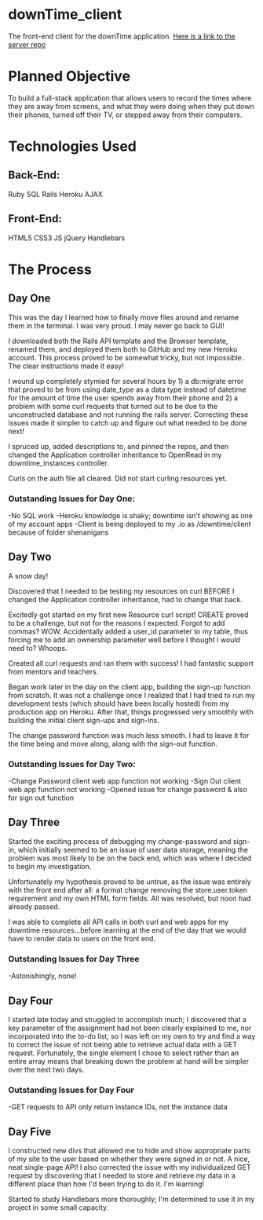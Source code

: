 # downTime_client
The front-end client for the downTime application.
[Here is a link to the server repo](https://github.com/HTarzwell/downTime)

# Planned Objective

To build a full-stack application that allows users to record the times where
they are away from screens, and what they were doing when they put down their
phones, turned off their TV, or stepped away from their computers.

# Technologies Used

## Back-End:

Ruby
SQL
Rails
Heroku
AJAX

## Front-End:

HTML5
CSS3
JS
jQuery
Handlebars

# The Process

## Day One

This was the day I learned how to finally move files around and rename them in
the terminal.  I was very proud.  I may never go back to GUI!

I downloaded both the Rails API template and the Browser template, renamed them,
and deployed them both to GitHub and my new Heroku account.  This process proved
to be somewhat tricky, but not impossible.  The clear instructions made it easy!

I wound up completely stymied for several hours by 1) a db:migrate error that
proved to be from using date_type as a data type instead of datetime for the
amount of time the user spends away from their phone and 2) a problem with some
curl requests that turned out to be due to the unconstructed database and not
running the rails server.  Correcting these issues made it simpler to catch
up and figure out what needed to be done next!

I spruced up, added descriptions to, and pinned the repos, and then changed the
Application controller inheritance to OpenRead in my downtime_instances controller.

Curls on the auth file all cleared.  Did not start curling resources yet.

### Outstanding Issues for Day One:

-No SQL work
-Heroku knowledge is shaky; downtime isn't showing as one of my account apps
-Client is being deployed to my .io as /downtime/client because of folder
shenanigans

## Day Two

A snow day!

Discovered that I needed to be testing my resources on curl BEFORE I changed the
Application controller inheritance, had to change that back.

Excitedly got started on my first new Resource curl script!  CREATE proved to be
a challenge, but not for the reasons I expected.  Forgot to add commas?  WOW.
Accidentally added a user_id parameter to my table, thus forcing me to add an
ownership parameter well before I thought I would need to?  Whoops.

Created all curl requests and ran them with success!  I had fantastic support from
mentors and teachers.

Began work later in the day on the client app, building the sign-up function from
scratch.  It was not a challenge once I realized that I had tried to run my
development tests (which should have been locally hosted) from my production app
on Heroku.  After that, things progressed very smoothly with building the initial
client sign-ups and sign-ins.

The change password function was much less smooth.  I had to leave it for the time
being and move along, along with the sign-out function.

### Outstanding Issues for Day Two:

-Change Password client web app function not working
-Sign Out client web app function not working
-Opened issue for change password & also for sign out function

## Day Three

Started the exciting process of debugging my change-password and sign-in, which
initially seemed to be an issue of user data storage, meaning the problem was most
likely to be on the back end, which was where I decided to begin my investigation.

Unfortunately my hypothesis proved to be untrue, as the issue was entirely with
the front end after all: a format change removing the store.user.token requirement
and my own HTML form fields.  All was resolved, but noon had already passed.

I was able to complete all API calls in both curl and web apps for my downtime
resources...before learning at the end of the day that we would have to render
data to users on the front end.

### Outstanding Issues for Day Three

-Astonishingly, none!

## Day Four

I started late today and struggled to accomplish much; I discovered that a key
parameter of the assignment had not been clearly explained to me, nor incorporated
into the to-do list, so I was left on my own to try and find a way to correct the
issue of not being able to retrieve actual data with a GET request.  Fortunately,
the single element I chose to select rather than an entire array means that
breaking down the problem at hand will be simpler over the next two days.

### Outstanding Issues for Day Four

-GET requests to API only return instance IDs, not the instance data

## Day Five

I constructed new divs that allowed me to hide and show appropriate parts of
my site to the user based on whether they were signed in or not.  A nice, neat
single-page API!  I also corrected the issue with my individualized GET request
by discovering that I needed to store and retrieve my data in a different place
than how I'd been trying to do it.  I'm learning!

Started to study Handlebars more thoroughly; I'm determined to use it in my
project in some small capacity.
